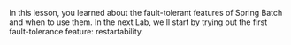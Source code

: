 In this lesson, you learned about the fault-tolerant features of Spring Batch and when to use them. In the next Lab, we'll start by trying out the first fault-tolerance feature: restartability.

